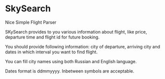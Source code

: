 # SkySearch
Nice Simple Flight Parser

SKySearch provides to you various information about flight, like price, departure time and flight id for future booking. 

You should provide following information: city of departure, arriving city and dates in which interval you want to find flight.

You can fill city names using both Russian and English language. 

Dates format is ddmmyyyy. Inbetween symbols are acceptable.

